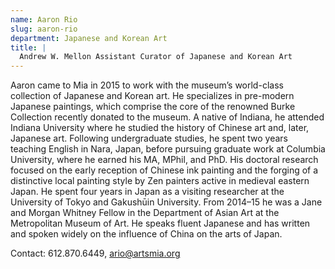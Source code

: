 ```yaml
---
name: Aaron Rio
slug: aaron-rio
department: Japanese and Korean Art
title: |
  Andrew W. Mellon Assistant Curator of Japanese and Korean Art
---
```


Aaron came to Mia in 2015 to work with the museum’s world-class collection of Japanese and Korean art. He specializes in pre-modern Japanese paintings, which comprise the core of the renowned Burke Collection recently donated to the museum. A native of Indiana, he attended Indiana University where he studied the history of Chinese art and, later, Japanese art. Following undergraduate studies, he spent two years teaching English in Nara, Japan, before pursuing graduate work at Columbia University, where he earned his MA, MPhil, and PhD. His doctoral research focused on the early reception of Chinese ink painting and the forging of a distinctive local painting style by Zen painters active in medieval eastern Japan. He spent four years in Japan as a visiting researcher at the University of Tokyo and Gakushūin University. From 2014–15 he was a Jane and Morgan Whitney Fellow in the Department of Asian Art at the Metropolitan Museum of Art. He speaks fluent Japanese and has written and spoken widely on the influence of China on the arts of Japan.

Contact: 612.870.6449, [ario@artsmia.org](mailto:ario@artsmia.org)
